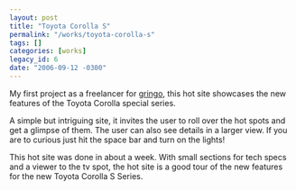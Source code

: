 ```yaml
---
layout: post
title: "Toyota Corolla S"
permalink: "/works/toyota-corolla-s"
tags: []
categories: [works]
legacy_id: 6
date: "2006-09-12 -0300"
---
```

My first project as a freelancer for [gringo](http://www.gringo.nu), this hot site showcases the new features of the Toyota Corolla special series. 

A simple but intriguing site, it invites the user to roll over the hot spots and get a glimpse of them. The user can also see details in a larger view. If you are to curious just hit the space bar and turn on the lights!

This hot site was done in about a week. With small sections for tech specs and a viewer to the tv spot, the hot site is a good tour of the new features for the new Toyota Corolla S Series. 